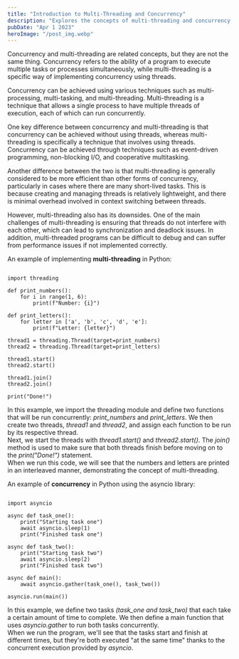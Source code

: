 ```yaml
---
title: "Introduction to Multi-Threading and Concurrency"
description: "Explores the concepts of multi-threading and concurrency, discussing their differences and providing technical implementations..."
pubDate: "Apr 1 2023"
heroImage: "/post_img.webp"
---
```


Concurrency and multi-threading are related concepts, but they are not the same thing. Concurrency refers to the ability of a program to execute multiple tasks or processes simultaneously, while multi-threading is a specific way of implementing concurrency using threads.

Concurrency can be achieved using various techniques such as multi-processing, multi-tasking, and multi-threading. Multi-threading is a technique that allows a single process to have multiple threads of execution, each of which can run concurrently.

One key difference between concurrency and multi-threading is that concurrency can be achieved without using threads, whereas multi-threading is specifically a technique that involves using threads. Concurrency can be achieved through techniques such as event-driven programming, non-blocking I/O, and cooperative multitasking.

Another difference between the two is that multi-threading is generally considered to be more efficient than other forms of concurrency, particularly in cases where there are many short-lived tasks. This is because creating and managing threads is relatively lightweight, and there is minimal overhead involved in context switching between threads.

However, multi-threading also has its downsides. One of the main challenges of multi-threading is ensuring that threads do not interfere with each other, which can lead to synchronization and deadlock issues. In addition, multi-threaded programs can be difficult to debug and can suffer from performance issues if not implemented correctly.

An example of implementing **multi-threading** in Python:  
<pre><code class="language-python">
import threading

def print_numbers():
    for i in range(1, 6):
        print(f"Number: {i}")
        
def print_letters():
    for letter in ['a', 'b', 'c', 'd', 'e']:
        print(f"Letter: {letter}")

thread1 = threading.Thread(target=print_numbers)
thread2 = threading.Thread(target=print_letters)

thread1.start()
thread2.start()

thread1.join()
thread2.join()

print("Done!")
</code></pre>
In this example, we import the threading module and define two functions that will be run concurrently: *print_numbers* and *print_letters*. We then create two threads, *thread1* and *thread2*, and assign each function to be run by its respective thread.  
Next, we start the threads with *thread1.start()* and *thread2.start()*. The *join()* method is used to make sure that both threads finish before moving on to the *print("Done!")* statement.  
When we run this code, we will see that the numbers and letters are printed in an interleaved manner, demonstrating the concept of multi-threading.  

An example of **concurrency** in Python using the asyncio library:
<pre><code class="language-python">
import asyncio

async def task_one():
    print("Starting task one")
    await asyncio.sleep(1)
    print("Finished task one")

async def task_two():
    print("Starting task two")
    await asyncio.sleep(2)
    print("Finished task two")

async def main():
    await asyncio.gather(task_one(), task_two())

asyncio.run(main())
</code></pre>
In this example, we define two tasks *(task_one and task_two)* that each take a certain amount of time to complete. We then define a main function that uses *asyncio.gather* to run both tasks concurrently.  
When we run the program, we'll see that the tasks start and finish at different times, but they're both executed "at the same time" thanks to the concurrent execution provided by *asyncio*.